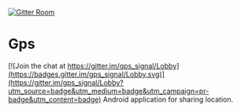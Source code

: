 [![Gitter Room](https://img.shields.io/badge/gitter-join%20chat%20%E2%86%92-blue.svg)](https://gitter.im/gps_signal/Lobby#)
# Gps

[![Join the chat at https://gitter.im/gps_signal/Lobby](https://badges.gitter.im/gps_signal/Lobby.svg)](https://gitter.im/gps_signal/Lobby?utm_source=badge&utm_medium=badge&utm_campaign=pr-badge&utm_content=badge)
Android application for sharing location.

